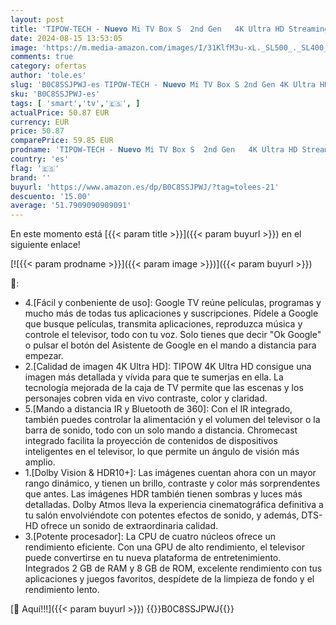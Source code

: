 ```yaml
---
layout: post
title: 'TIPOW-TECH - 𝐍𝐮𝐞𝐯𝐨 Mi TV Box S  2nd Gen   4K Ultra HD Streaming Media Player  2GB RAM 8GB ROM Smart TV Box ROM con Mando a Distancia IR  Dolby Vision，HDR10+ DTS-HD Proyección inalámbrica'
date: 2024-08-15 13:53:05
image: 'https://m.media-amazon.com/images/I/31KlfM3u-xL._SL500_._SL400_.jpg'
comments: true
category: ofertas
author: 'tole.es'
slug: 'B0C8SSJPWJ-es TIPOW-TECH - 𝐍𝐮𝐞𝐯𝐨 Mi TV Box S 2nd Gen 4K Ultra HD...'
sku: 'B0C8SSJPWJ-es'
tags: [ 'smart','tv','🇪🇸', ]
actualPrice: 50.87 EUR
currency: EUR
price: 50.87
comparePrice: 59.85 EUR
prodname: 'TIPOW-TECH - 𝐍𝐮𝐞𝐯𝐨 Mi TV Box S  2nd Gen   4K Ultra HD Streaming Media Player  2GB RAM 8GB ROM Smart TV Box ROM con Mando a Distancia IR  Dolby Vision，HDR10+ DTS-HD Proyección inalámbrica'
country: 'es'
flag: '🇪🇸'
brand: ''
buyurl: 'https://www.amazon.es/dp/B0C8SSJPWJ/?tag=tolees-21'
descuento: '15.00'
average: '51.7909090909091'
---
```


En este momento está [{{< param title >}}]({{< param buyurl >}}) en el siguiente enlace!

[![{{< param prodname >}}]({{< param image >}})]({{< param buyurl >}})

🔎:

- 4.[Fácil y conbeniente de uso]: Google TV reúne películas, programas y mucho más de todas tus aplicaciones y suscripciones. Pídele a Google que busque películas, transmita aplicaciones, reproduzca música y controle el televisor, todo con tu voz. Solo tienes que decir "Ok Google" o pulsar el botón del Asistente de Google en el mando a distancia para empezar.
- 2.[Calidad de imagen 4K Ultra HD]: TIPOW 4K Ultra HD consigue una imagen más detallada y vívida para que te sumerjas en ella. La tecnología mejorada de la caja de TV permite que las escenas y los personajes cobren vida en vivo contraste, color y claridad.
- 5.[Mando a distancia IR y Bluetooth de 360]: Con el IR integrado, también puedes controlar la alimentación y el volumen del televisor o la barra de sonido, todo con un solo mando a distancia. Chromecast integrado facilita la proyección de contenidos de dispositivos inteligentes en el televisor, lo que permite un ángulo de visión más amplio.
- 1.[Dolby Vision & HDR10+]: Las imágenes cuentan ahora con un mayor rango dinámico, y tienen un brillo, contraste y color más sorprendentes que antes. Las imágenes HDR también tienen sombras y luces más detalladas. Dolby Atmos lleva la experiencia cinematográfica definitiva a tu salón envolviéndote con potentes efectos de sonido, y además, DTS-HD ofrece un sonido de extraordinaria calidad.
- 3.[Potente procesador]: La CPU de cuatro núcleos ofrece un rendimiento eficiente. Con una GPU de alto rendimiento, el televisor puede convertirse en tu nueva plataforma de entretenimiento. Integrados 2 GB de RAM y 8 GB de ROM, excelente rendimiento con tus aplicaciones y juegos favoritos, despídete de la limpieza de fondo y el rendimiento lento.

[🛒 Aquí!!!]({{< param buyurl >}})
{{<world>}}B0C8SSJPWJ{{</world>}}

